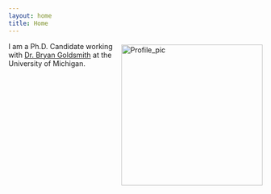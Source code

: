 ```yaml
---
layout: home
title: Home
---
```

<p style="float: right; margin: 5px 0 10px 10px;">
    <img src="/assets/img/profile_pic.png" width="280" alt="Profile_pic" style="border-radius: 0px;">
</p>
<p>
I am a Ph.D. Candidate working with
<a href="https://cheresearch.engin.umich.edu/goldsmith/" target="_blank">Dr. Bryan Goldsmith</a>
at the University of Michigan.